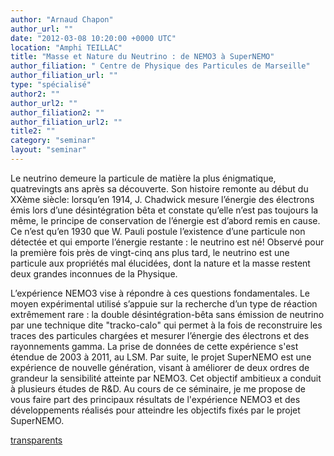 ```yaml
---
author: "Arnaud Chapon"
author_url: ""
date: "2012-03-08 10:20:00 +0000 UTC"
location: "Amphi TEILLAC"
title: "Masse et Nature du Neutrino : de NEMO3 à SuperNEMO"
author_filiation: " Centre de Physique des Particules de Marseille"
author_filiation_url: ""
type: "spécialisé"
author2: ""
author_url2: ""
author_filiation2: ""
author_filiation_url2: ""
title2: ""
category: "seminar" 
layout: "seminar"
---
```

Le neutrino demeure la particule de matière la plus énigmatique, quatrevingts ans après sa découverte. Son histoire remonte au début du XXème siècle: lorsqu’en 1914, J. Chadwick mesure l’énergie des électrons émis lors d’une désintégration bêta et constate qu’elle n’est pas toujours la même, le principe de conservation de l’énergie est d’abord remis en cause. Ce n’est qu’en 1930 que W. Pauli postule l’existence d’une particule non détectée et qui emporte l’énergie restante : le neutrino est né! Observé pour la première fois près de vingt-cinq ans plus tard, le neutrino est une particule aux propriétés mal élucidées, dont la nature et la masse restent deux grandes inconnues de la Physique.

L’expérience NEMO3 vise à répondre à ces questions fondamentales. Le moyen expérimental utilisé s’appuie sur la recherche d’un type de réaction extrêmement rare : la double désintégration-bêta sans émission de neutrino par une technique dite "tracko-calo" qui permet à la fois de reconstruire les traces des particules chargées et mesurer l’énergie des électrons et des rayonnements gamma. La prise de données de cette expérience s'est étendue de 2003 à 2011, au LSM. Par suite, le projet SuperNEMO est une expérience de nouvelle génération, visant à améliorer de deux ordres de grandeur la sensibilité atteinte par NEMO3. Cet objectif ambitieux a conduit à plusieurs études de R&amp;D. Au cours de ce séminaire, je me propose de vous faire part des principaux résultats de l'expérience NEMO3 et des développements réalisés pour atteindre les objectifs fixés par le projet SuperNEMO.

[transparents](images/Communication/seminaires/ArnaudChapon.pdf)
